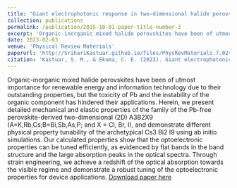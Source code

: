 ```yaml
---
title: "Giant electrophotonic response in two-dimensional halide perovskite Cs3Bi2I9 by strain engineering"
collection: publications
permalink: /publication/2015-10-01-paper-title-number-3
excerpt: 'Organic-inorganic mixed halide perovskites have been of utmost importance for renewable energy and information technology due to their outstanding properties, but the toxicity of Pb and the instability of the organic component has hindered their applications. Herein, we present detailed mechanical and elastic properties of the family of the Pb-free perovskite-derived two-dimensional (2D) A3B2X9 (A=K,Rb,Cs;B=Bi,Sb,As,P; and X = Cl, Br, I), and demonstrate different physical property tunability of the archetypical Cs3 Bi2 I9 using ab initio simulations. Our calculated properties show that the optoelectronic properties can be tuned efficiently, as evidenced by flat bands in the band structure and the large absorption peaks in the optical spectra. Through strain engineering, we achieve a redshift of the optical absorption towards the visible regime and demonstrate a robust tuning of the optoelectronic properties for device applications.'
date: 2023-02-03
venue: 'Physical Review Materials'
paperurl: 'http://SrihariKastuar.github.io/files/PhysRevMaterials.7.024002.pdf'
citation: 'Kastuar, S. M., & Ekuma, C. E. (2023). Giant electrophotonic response in two-dimensional halide perovskite Cs3Bi2I9 by strain engineering. Physical Review Materials, 7(2), 024002.'
---
```

Organic-inorganic mixed halide perovskites have been of utmost importance for renewable energy and information technology due to their outstanding properties, but the toxicity of Pb and the instability of the organic component has hindered their applications. Herein, we present detailed mechanical and elastic properties of the family of the Pb-free perovskite-derived two-dimensional (2D) A3B2X9 (A=K,Rb,Cs;B=Bi,Sb,As,P; and X = Cl, Br, I), and demonstrate different physical property tunability of the archetypical Cs3 Bi2 I9 using ab initio simulations. Our calculated properties show that the optoelectronic properties can be tuned efficiently, as evidenced by flat bands in the band structure and the large absorption peaks in the optical spectra. Through strain engineering, we achieve a redshift of the optical absorption towards the visible regime and demonstrate a robust tuning of the optoelectronic properties for device applications.
[Download paper here](http://SrihariKastuar.github.io/files/PhysRevMaterials.7.024002.pdf)
